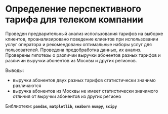 # Определение перспективного тарифа для телеком компании
Проведен предварительный анализ использования тарифов на выборке клиентов, проанализировано поведение клиентов при использовании услуг оператора и рекомендованы оптимальные наборы услуг для пользователей. Проведена предобработка данных, их анализ. Проверены гипотезы о различии выручки абонентов разных тарифов и различии выручки абонентов из Москвы и других регионов.

Выводы:
- выручки абонентов двух разных тарифов статистически значимо различаются
- выручка абонентов из Москвы не имеет статистически значимого отличия от выручки абонентов из других регионо

Библиотеки:
**`pandas`**, **`matplotlib`**, **`seaborn`** **`numpy`**, **`scipy`**
